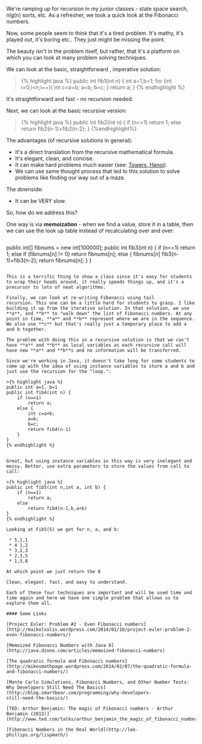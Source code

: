 <!--
.. title: Fibonacci by the tail
.. slug: 2014-02-13-fibonacci.md
.. date: 2014-02-13
.. tags: pedagogy, algorithms
.. type: text
-->


We're ramping up for recursion in my junior classes - state space
search, nlg(n) sorts, etc. As a refresher, we took a quick look at the
Fibonacci numbers.

Now, some people seem to think that it's a tired problem. It's mathy,
it's played out, it's boring etc.. They just might be missing the
point.


The beauty isn't in the problem itself, but rather, that it's a
platform on which you can look at many problem solving techniques.

We can look at the basic, straightforward , imperative solution:


>{% highlight java %}
public int fib1(int n) {
  int a=1,b=1;
  for (int i=0;i<n;i++){
    int c=a+b;
    a=b;
    b=c;
  }
  return a;
}
{% endhighlight %}


It's straightforward and fast - no recursion needed.

Next, we can look at the basic recursive version:


>{% highlight java %}
public int fib2(int n) {
 if (n<=1)
   return 1;
 else
	return fib2(n-1)+fib2(n-2);
}
{%endhighlight%}

The advantages (of recursive solutions in general):

 * It's a direct translation from the recursive mathematical formula.
 * It's elegant, clean, and concise.
 * It can make hard problems much easier (see: [Towers, Hanoi](http://cestlaz.github.io/2010/01/10/towers-of-hanoi.html#.Uv1m4N_EvZ8)).
 * We can use same thought process that led to this solution to solve
   problems like finding our way out of a maze.

The downside:

 * It can be VERY slow.

So, how do we address this?

One way is via **memoization** - when we find a value, store it in a
table, then we can use the look up table instead of recalculating over
and over:
 

> ```java
public int[] fibnums = new int[100000]; 
public int fib3(int n) {
 if (n<=1)
   return 1;
 else if (fibnums[n] != 0)
	return fibnums[n];
 else {
   fibnums[n] fib3(n-1)+fib3(n-2);
   return fibnums[n];
   }
}
```

This is a terrific thing to show a class since it's easy for students
to wrap their heads around, it really speeds things up, and it's a
precursor to lots of neat algorithms.

Finally, we can look at re-writing Fibonacci using tail
recursion. This one can be a little hard for students to grasp. I like
building it up from the iterative solution. In that solution, we use
**a**, and **b** to "walk down" the list of Fibonacci numbers. At any point in time, **a** and **b** represent where we are in the sequence. We also use **c** but that's really just a temporary place to add a and b together.

The problem with doing this in a recursive solution is that we can't
have **a** and **b** as local variables as each recursive call will
have new **a** and **b**s and no information will be transferred.

Since we're working in Java, it doesn't take long for some students to come up with the idea of using instance variables to store a and b and just use the recursion for the "loop.":

>{% highlight java %}
public int a=1, b=1
public int fib4(int n) {
	if (n==1)
		return a;
	else {
		int c=a+b;
		a=b;
		b=c;
		return fib4(n-1)
	}
}
{% endhighlight %}


Great, but using instance variables in this way is very inelegant and messy. Better, use extra parameters to store the values from call to call:

>{% highlight java %}
public int fib5(int n,int a, int b) {
	if (n==1)
		return a;
	else
		return fib4(n-1,b,a+b)
}
{% endhighlight %}

Looking at Fib5(5) we get for n, a, and b:

 * 5,1,1
 * 4 1,2
 * 3,2,3
 * 2,3,5
 * 1,5,8

At which point we just return the 8

Clean, elegant, fast, and easy to understand.

Each of these four techniques are important and will be used time and time again and here we have one simple problem that allows us to explore them all.

#### Some Links

[Project Euler: Problem #2 - Even Fibonacci numbers](http://maikolsolis.wordpress.com/2014/01/18/project-euler-problem-2-even-fibonacci-numbers/)

[Memoized Fibonacci Numbers with Java 8](http://java.dzone.com/articles/memoized-fibonacci-numbers)

[The quadratic formula and Fibonacci numbers](http://mikesmathpage.wordpress.com/2014/02/07/the-quadratic-formula-and-fibonacci-numbers/)

[Monte Carlo Simulations, Fibonacci Numbers, and Other Number Tests: Why Developers Still Need The Basics](http://blog.smartbear.com/programming/why-developers-
still-need-the-basics/)

[TED: Arthur Benjamin: The magic of Fibonacci numbers - Arthur Benjamin (2013)](http://www.ted.com/talks/arthur_benjamin_the_magic_of_fibonacci_numbers.html)

[Fibonacci Numbers in the Real World](http://lee-phillips.org/lispmath/)
